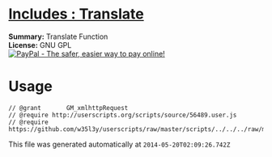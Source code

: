 
# [Includes : Translate](.)

**Summary:** Translate Function<br />
**License:** GNU GPL<br />
[![PayPal - The safer, easier way to pay online!](https://www.paypalobjects.com/en_US/i/btn/btn_donate_SM.gif "PayPal - The safer, easier way to pay online!")](http://goo.gl/Fv19S)

# Usage
```
// @grant		GM_xmlhttpRequest
// @require	http://userscripts.org/scripts/source/56489.user.js
// @require	https://github.com/w35l3y/userscripts/raw/master/scripts/../../../raw/master/includes/Includes__Translate/85618.user.js
```

This file was generated automatically at `2014-05-20T02:09:26.742Z`
